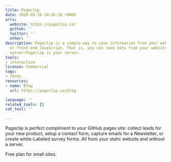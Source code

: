 ```yaml
---
title: Pageclip
date: 2018-03-16 14:26:16 +0000
urls:
  website: https://pageclip.co/
  github: ''
  twitter: ''
  other: ''
description: Pageclip is a simple way to save information from your website via forms
  or front-end JavaScript. That is, you can save data from your website without a
  server—Pageclip is your server.
tools:
- interaction
license: Commercial
tags:
- forms
resources:
- name: Blog
  url: https://pageclip.co/blog

language: ''
related_tools: []
cat_test: ''

---
```

Pageclip is perfect compliment to your GitHub pages site: collect leads for your new product, setup a contact form, capture emails for a Newsletter, or create white-Labeled survey forms. All from your static website and without a server.

Free plan for small sites.